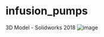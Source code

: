 # infusion_pumps

3D Model - Solidworks 2018
![image](https://github.com/vanpttv/infusion_pumps/assets/95868397/ae351df0-ecf4-47df-9b8f-ab3066a4b769)
